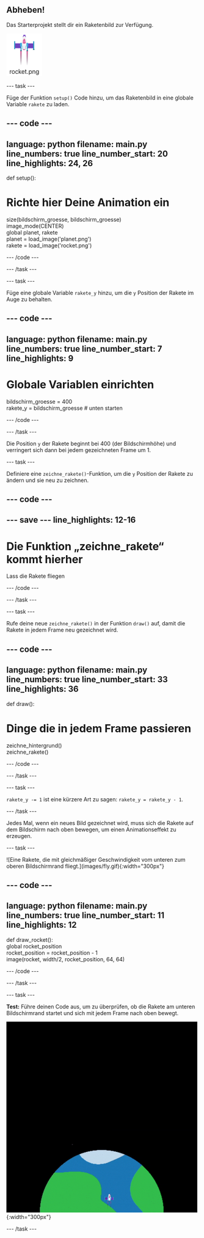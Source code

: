 ## Abheben!

Das Starterprojekt stellt dir ein Raketenbild zur Verfügung.

![Bild der Rakete in der Bildergalerie des Code-Editors.](images/rocket_image.png)

--- task ---

Füge der Funktion `setup()` Code hinzu, um das Raketenbild in eine globale Variable `rakete` zu laden.

<div class="c-project-code">

--- code ---
---
language: python filename: main.py line_numbers: true line_number_start: 20
line_highlights: 24, 26
---

def setup():   
# Richte hier Deine Animation ein   
size(bildschirm_groesse, bildschirm_groesse)   
image_mode(CENTER)   
global planet, rakete   
planet = load_image('planet.png')    
rakete = load_image('rocket.png')

--- /code ---

--- /task ---

--- task ---

Füge eine globale Variable `rakete_y` hinzu, um die `y` Position der Rakete im Auge zu behalten.

--- code ---
---
language: python filename: main.py line_numbers: true line_number_start: 7
line_highlights: 9
---

# Globale Variablen einrichten
bildschirm_groesse = 400    
rakete_y = bildschirm_groesse # unten starten

--- /code ---

--- /task ---


Die Position `y` der Rakete beginnt bei 400 (der Bildschirmhöhe) und verringert sich dann bei jedem gezeichneten Frame um 1.

--- task ---

Definiere eine `zeichne_rakete()`-Funktion, um die `y` Position der Rakete zu ändern und sie neu zu zeichnen.

--- code ---
---
--- save ---
line_highlights: 12-16
---

# Die Funktion „zeichne_rakete“ kommt hierher
Lass die Rakete fliegen


--- /code ---

--- /task ---

--- task ---

Rufe deine neue `zeichne_rakete()` in der Funktion `draw()` auf, damit die Rakete in jedem Frame neu gezeichnet wird.

--- code ---
---
language: python filename: main.py line_numbers: true line_number_start: 33
line_highlights: 36
---

def draw():   
# Dinge die in jedem Frame passieren   
zeichne_hintergrund()   
zeichne_rakete()


--- /code ---

--- /task ---

--- task ---

`rakete_y -= 1` ist eine kürzere Art zu sagen: `rakete_y = rakete_y - 1`.

--- /task ---


Jedes Mal, wenn ein neues Bild gezeichnet wird, muss sich die Rakete auf dem Bildschirm nach oben bewegen, um einen Animationseffekt zu erzeugen.


--- task ---

!\[Eine Rakete, die mit gleichmäßiger Geschwindigkeit vom unteren zum oberen Bildschirmrand fliegt.\](images/fly.gif){:width="300px"}


--- code ---
---
language: python filename: main.py line_numbers: true line_number_start: 11
line_highlights: 12
---

def draw_rocket():   
global rocket_position     
rocket_position = rocket_position - 1    
image(rocket, width/2, rocket_position, 64, 64)

--- /code ---

--- /task ---


--- task ---

**Test:** Führe deinen Code aus, um zu überprüfen, ob die Rakete am unteren Bildschirmrand startet und sich mit jedem Frame nach oben bewegt.


![Animation der Rakete, die auf halber Höhe des Bildschirms fliegt.](images/fly.gif){:width="300px"}

--- /task ---

